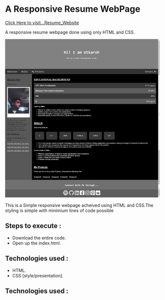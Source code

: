 <h1>A Responsive Resume WebPage</h1>
<a href="https://utkarshsinghchouhan.github.io/MyProjects/My WebPage/index.html" target='_blank'>Click Here to visit...Resume_Website</a>


<p>A responsive resume webpage done using only HTML and CSS.</p>

![image](./Output%20ScreenSnip.png)

<p>This is a Simple responsive webpage acheived using HTML and CSS.The styling is simple with minimium lines of code possible</p>

<h2> Steps to execute :</h2>
<ul>
    <li>Download the entire code.</li>
    <li>Open up the index.html.</li>
</ul>
<h2> Technologies used : </h2>
<ul>
    <li>HTML.</li>
    <li>CSS [style/presentation].</li>
</ul>
<h2> Technologies used : </h2>
